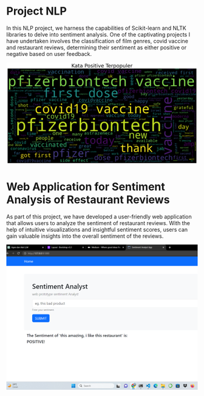 # Project NLP
In this NLP project, we harness the capabilities of Scikit-learn and NLTK libraries to delve into sentiment analysis. One of the captivating projects I have undertaken involves the classification of film genres, covid vaccine and restaurant reviews, determining their sentiment as either positive or negative based on user feedback.

![popular_word](img/output.png)
# Web Application for Sentiment Analysis of Restaurant Reviews
As part of this project, we have developed a user-friendly web application that allows users to analyze the sentiment of restaurant reviews. With the help of intuitive visualizations and insightful sentiment scores, users can gain valuable insights into the overall sentiment of the reviews.

![web_app](app/img/sa_app.png)